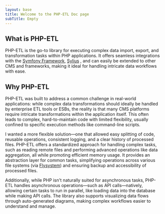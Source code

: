 ```yaml
---
layout: base
title: Welcome to the PHP-ETL Doc page
subTitle: Empty
---
```


## What is PHP-ETL

PHP-ETL is the go-to library for executing complex data import, export, and transformation tasks within PHP applications. 
It offers seamless integrations with the [Symfony Framework](https://symfony.com/), [Sylius](https://sylius.com/fr/) , and can easily be extended to other CMS and frameworks, 
making it ideal for handling intricate data workflows with ease.

## Why PHP-ETL

PHP-ETL was built to address a common challenge in real-world applications: while complex data transformations should 
ideally be handled by enterprise ETL tools or ESBs, the reality is that many CMS platforms require intricate 
transformations within the application itself. This often leads to complex, hard-to-maintain code with limited flexibility, 
usually confined to specific execution methods like command-line scripts.

I wanted a more flexible solution—one that allowed easy splitting of code, reusable operations,
consistent logging, and a clear history of processed files. PHP-ETL offers a standardized approach for handling complex tasks,
such as reading remote files and performing advanced operations like data aggregation, all while promoting efficient memory usage. 
It provides an abstraction layer for common tasks, simplifying operations across various file systems (via [Flysystem](https://flysystem.thephpleague.com/docs/))
and ensuring backup and accessibility of processed files.

Additionally, while PHP isn't naturally suited for asynchronous tasks, 
PHP-ETL handles asynchronous operations—such as API calls—natively, allowing certain tasks to run in parallel, 
like loading data into the database while making API calls. The library also supports visualizing data flows through auto-generated 
diagrams, making complex workflows easier to understand and manage.

